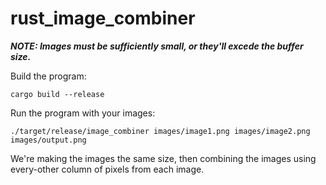 # rust_image_combiner

***NOTE: Images must be sufficiently small, or they'll excede the buffer size.***

Build the program:
```
cargo build --release
```
Run the program with your images:
```
./target/release/image_combiner images/image1.png images/image2.png images/output.png
```
We're making the images the same size, then combining the images using every-other column of pixels from each image.
